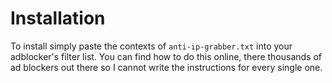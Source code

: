 # Installation
To install simply paste the contexts of `anti-ip-grabber.txt` into your adblocker's filter list. You can find how to do this online, there thousands of ad blockers out there so I cannot write the instructions for every single one.


